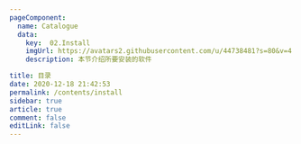```yaml
---
pageComponent: 
  name: Catalogue 
  data: 
    key:  02.Install
    imgUrl: https://avatars2.githubusercontent.com/u/44738481?s=80&v=4
    description: 本节介绍所要安装的软件

title: 目录
date: 2020-12-18 21:42:53 
permalink: /contents/install
sidebar: true
article: true
comment: false 
editLink: false 
---
```

